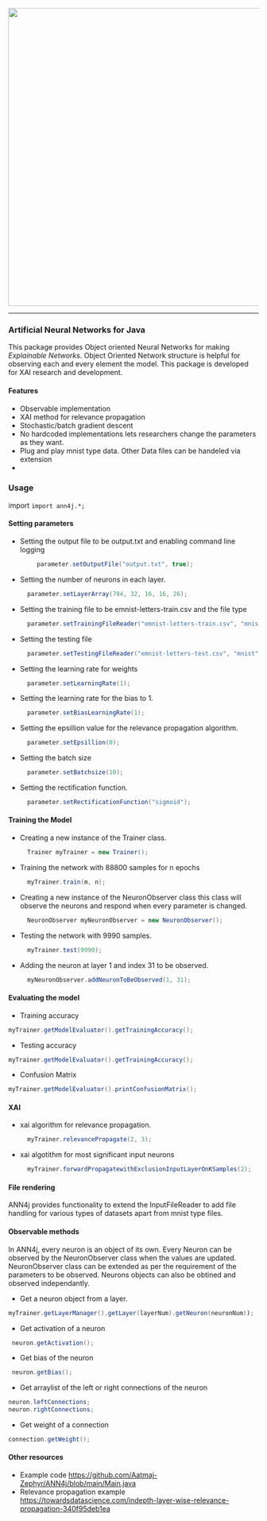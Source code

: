 <p align="center">
<img width="600" align="center" src="https://user-images.githubusercontent.com/83284294/205426515-b272d188-2902-42d7-aa79-defdf3f073f7.png">
</p>

---

### Artificial Neural Networks for Java

This package provides Object oriented Neural Networks for making _Explainable Networks_. Object Oriented Network structure is helpful for observing each and every element the model. This package is developed for XAI research and development.


#### Features 
- Observable implementation
- XAI method for relevance propagation
- Stochastic/batch gradient descent
- No hardcoded implementations lets researchers change the parameters as they want.
- Plug and play mnist type data. Other Data files can be handeled via extension
- 





### Usage

import `import ann4j.*;`


#### Setting parameters

- Setting the output file to be output.txt and enabling command line logging

```java
		parameter.setOutputFile("output.txt", true);
```

- Setting the number of neurons in each layer.

  ```java
  	parameter.setLayerArray(784, 32, 16, 16, 26);
  ```

- Setting the training file to be emnist-letters-train.csv and the file type
  ````java
  	parameter.setTrainingFileReader("emnist-letters-train.csv", "mnist");

  ````
- Setting the testing file

  ````java
  	parameter.setTestingFileReader("emnist-letters-test.csv", "mnist");

  ````

- Setting the learning rate for weights

  ````java
  	parameter.setLearningRate(1);

  ````

- Setting the learning rate for the bias to 1.

  ````java
  	parameter.setBiasLearningRate(1);

  ````

- Setting the epsillion value for the relevance propagation algorithm.
  ```java
  	parameter.setEpsillion(0);
  ```
- Setting the batch size

  ```java
  	parameter.setBatchsize(10);

  ```

- Setting the rectification function.

  ```java
  	parameter.setRectificationFunction("sigmoid");

  ```


#### Training the Model

- Creating a new instance of the Trainer class.
  ```java
  	Trainer myTrainer = new Trainer();

  ```
- Training the network with 88800 samples for n epochs
  ```java
  	myTrainer.train(m, n);

  ```
- Creating a new instance of the NeuronObserver class this class will observe the neurons and respond when every parameter is changed.
  ```java
  	NeuronObserver myNeuronObserver = new NeuronObserver();

  ```
- Testing the network with 9990 samples.

  ````java
  	myTrainer.test(9990);


  ````

- Adding the neuron at layer 1 and index 31 to be observed.
  ```java
  	myNeuronObserver.addNeuronToBeObserved(1, 31);

  ```

#### Evaluating the model

- Training accuracy
```java
myTrainer.getModelEvaluator().getTrainingAccuracy();
```

- Testing accuracy
```java
myTrainer.getModelEvaluator().getTrainingAccuracy();
```

- Confusion Matrix

```java
myTrainer.getModelEvaluator().printConfusionMatrix();
```


#### XAI



- xai algorithm for relevance propagation.
  ```java
  	myTrainer.relevancePropagate(2, 3);
  ```
- xai algotithm for most significant input neurons

  ```java
  	myTrainer.forwardPropagatewithExclusionInputLayerOnKSamples(2);

  ```


#### File rendering

ANN4j provides functionality to extend the InputFileReader to add file handling for various types of datasets apart from mnist type files.


#### Observable methods

In ANN4j, every neuron is an object of its own. Every Neuron can be observed by the NeuronObserver class when the values are updated. NeuronObserver class can be extended as per the requirement of the parameters to be observed. Neurons objects can also be obtined and observed independantly.

- Get a neuron object from a layer.
```java
myTrainer.getLayerManager().getLayer(layerNum).getNeuron(neuronNum));
```
- Get activation of a neuron
```java
 neuron.getActivation();
 ```

- Get bias of the neuron
```java 
 neuron.getBias();
 ```

 - Get arraylist of the left or right connections of the neuron
 ```java
 neuron.leftConnections;
 neuron.rightConnections;
```

- Get weight of a connection
```java
connection.getWeight();
```


#### Other resources

- Example code https://github.com/Aatmaj-Zephyr/ANN4j/blob/main/Main.java
- Relevance propagation example https://towardsdatascience.com/indepth-layer-wise-relevance-propagation-340f95deb1ea
